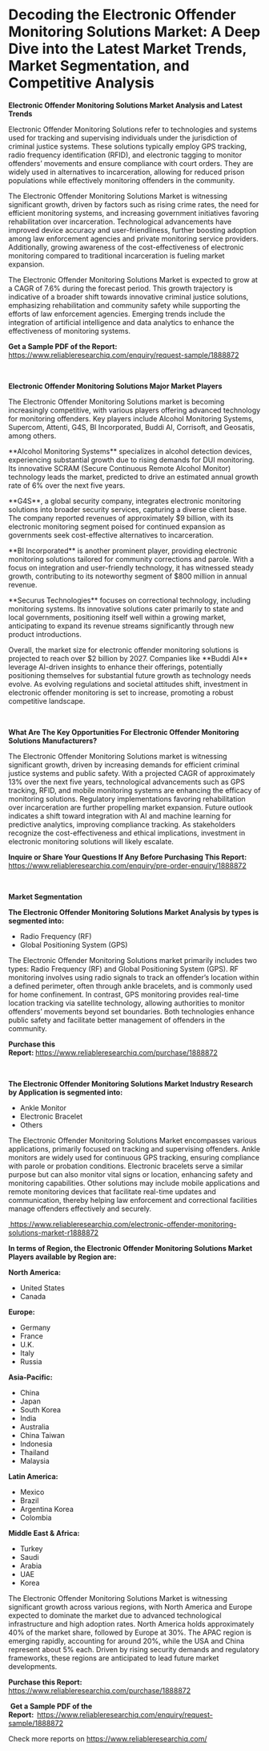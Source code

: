 <p><h1>Decoding the Electronic Offender Monitoring Solutions Market: A Deep Dive into the Latest Market Trends, Market Segmentation, and Competitive Analysis</h1></p><p><strong>Electronic Offender Monitoring Solutions Market Analysis and Latest Trends</strong></p>
<p><p>Electronic Offender Monitoring Solutions refer to technologies and systems used for tracking and supervising individuals under the jurisdiction of criminal justice systems. These solutions typically employ GPS tracking, radio frequency identification (RFID), and electronic tagging to monitor offenders’ movements and ensure compliance with court orders. They are widely used in alternatives to incarceration, allowing for reduced prison populations while effectively monitoring offenders in the community.</p><p>The Electronic Offender Monitoring Solutions Market is witnessing significant growth, driven by factors such as rising crime rates, the need for efficient monitoring systems, and increasing government initiatives favoring rehabilitation over incarceration. Technological advancements have improved device accuracy and user-friendliness, further boosting adoption among law enforcement agencies and private monitoring service providers. Additionally, growing awareness of the cost-effectiveness of electronic monitoring compared to traditional incarceration is fueling market expansion.</p><p>The Electronic Offender Monitoring Solutions Market is expected to grow at a CAGR of 7.6% during the forecast period. This growth trajectory is indicative of a broader shift towards innovative criminal justice solutions, emphasizing rehabilitation and community safety while supporting the efforts of law enforcement agencies. Emerging trends include the integration of artificial intelligence and data analytics to enhance the effectiveness of monitoring systems.</p></p>
<p><strong>Get a Sample PDF of the Report:&nbsp;</strong> <a href="https://www.reliableresearchiq.com/enquiry/request-sample/1888872?utm_campaign=1087&utm_medium=2&utm_source=Github&utm_content=ia&utm_term=14012025&utm_id=electronic-offender-monitoring-solutions">https://www.reliableresearchiq.com/enquiry/request-sample/1888872</a></p>
<p>&nbsp;</p>
<p><strong>Electronic Offender Monitoring Solutions Major Market Players</strong></p>
<p><p>The Electronic Offender Monitoring Solutions market is becoming increasingly competitive, with various players offering advanced technology for monitoring offenders. Key players include Alcohol Monitoring Systems, Supercom, Attenti, G4S, BI Incorporated, Buddi AI, Corrisoft, and Geosatis, among others. </p><p>**Alcohol Monitoring Systems** specializes in alcohol detection devices, experiencing substantial growth due to rising demands for DUI monitoring. Its innovative SCRAM (Secure Continuous Remote Alcohol Monitor) technology leads the market, predicted to drive an estimated annual growth rate of 6% over the next five years.</p><p>**G4S**, a global security company, integrates electronic monitoring solutions into broader security services, capturing a diverse client base. The company reported revenues of approximately $9 billion, with its electronic monitoring segment poised for continued expansion as governments seek cost-effective alternatives to incarceration.</p><p>**BI Incorporated** is another prominent player, providing electronic monitoring solutions tailored for community corrections and parole. With a focus on integration and user-friendly technology, it has witnessed steady growth, contributing to its noteworthy segment of $800 million in annual revenue.</p><p>**Securus Technologies** focuses on correctional technology, including monitoring systems. Its innovative solutions cater primarily to state and local governments, positioning itself well within a growing market, anticipating to expand its revenue streams significantly through new product introductions.</p><p>Overall, the market size for electronic offender monitoring solutions is projected to reach over $2 billion by 2027. Companies like **Buddi AI** leverage AI-driven insights to enhance their offerings, potentially positioning themselves for substantial future growth as technology needs evolve. As evolving regulations and societal attitudes shift, investment in electronic offender monitoring is set to increase, promoting a robust competitive landscape.</p></p>
<p>&nbsp;</p>
<p><strong>What Are The Key Opportunities For Electronic Offender Monitoring Solutions Manufacturers?</strong></p>
<p><p>The Electronic Offender Monitoring Solutions market is witnessing significant growth, driven by increasing demands for efficient criminal justice systems and public safety. With a projected CAGR of approximately 13% over the next five years, technological advancements such as GPS tracking, RFID, and mobile monitoring systems are enhancing the efficacy of monitoring solutions. Regulatory implementations favoring rehabilitation over incarceration are further propelling market expansion. Future outlook indicates a shift toward integration with AI and machine learning for predictive analytics, improving compliance tracking. As stakeholders recognize the cost-effectiveness and ethical implications, investment in electronic monitoring solutions will likely escalate.</p></p>
<p><strong>Inquire or Share Your Questions If Any Before Purchasing This Report:</strong> <a href="https://www.reliableresearchiq.com/enquiry/pre-order-enquiry/1888872?utm_campaign=1087&utm_medium=2&utm_source=Github&utm_content=ia&utm_term=14012025&utm_id=electronic-offender-monitoring-solutions">https://www.reliableresearchiq.com/enquiry/pre-order-enquiry/1888872</a></p>
<p>&nbsp;</p>
<p><strong>Market Segmentation</strong></p>
<p><strong>The Electronic Offender Monitoring Solutions Market Analysis by types is segmented into:</strong></p>
<p><ul><li>Radio Frequency (RF)</li><li>Global Positioning System (GPS)</li></ul></p>
<p><p>The Electronic Offender Monitoring Solutions market primarily includes two types: Radio Frequency (RF) and Global Positioning System (GPS). RF monitoring involves using radio signals to track an offender’s location within a defined perimeter, often through ankle bracelets, and is commonly used for home confinement. In contrast, GPS monitoring provides real-time location tracking via satellite technology, allowing authorities to monitor offenders’ movements beyond set boundaries. Both technologies enhance public safety and facilitate better management of offenders in the community.</p></p>
<p><strong>Purchase this Report:&nbsp;</strong><a href="https://www.reliableresearchiq.com/purchase/1888872?utm_campaign=1087&utm_medium=2&utm_source=Github&utm_content=ia&utm_term=14012025&utm_id=electronic-offender-monitoring-solutions">https://www.reliableresearchiq.com/purchase/1888872</a></p>
<p>&nbsp;</p>
<p><strong>The Electronic Offender Monitoring Solutions Market Industry Research by Application is segmented into:</strong></p>
<p><ul><li>Ankle Monitor</li><li>Electronic Bracelet</li><li>Others</li></ul></p>
<p><p>The Electronic Offender Monitoring Solutions Market encompasses various applications, primarily focused on tracking and supervising offenders. Ankle monitors are widely used for continuous GPS tracking, ensuring compliance with parole or probation conditions. Electronic bracelets serve a similar purpose but can also monitor vital signs or location, enhancing safety and monitoring capabilities. Other solutions may include mobile applications and remote monitoring devices that facilitate real-time updates and communication, thereby helping law enforcement and correctional facilities manage offenders effectively and securely.</p></p>
<p><a href="https://www.reliableresearchiq.com/electronic-offender-monitoring-solutions-market-r1888872?utm_campaign=1087&utm_medium=2&utm_source=Github&utm_content=ia&utm_term=14012025&utm_id=electronic-offender-monitoring-solutions">&nbsp;https://www.reliableresearchiq.com/electronic-offender-monitoring-solutions-market-r1888872</a></p>
<p><strong>In terms of Region, the Electronic Offender Monitoring Solutions Market Players available by Region are:</strong></p>
<p>
    <p> <strong> North America: </strong>
        <ul>
            <li>United States</li>
            <li>Canada</li>
        </ul>
        </p> 
    <p> <strong> Europe: </strong>
        <ul>
            <li>Germany</li>
            <li>France</li>
            <li>U.K.</li>
            <li>Italy</li>
            <li>Russia</li>
        </ul>
        </p> 
    <p> <strong> Asia-Pacific: </strong>
        <ul>
            <li>China</li>
            <li>Japan</li>
            <li>South Korea</li>
            <li>India</li>
            <li>Australia</li>
            <li>China Taiwan</li>
            <li>Indonesia</li>
            <li>Thailand</li>
            <li>Malaysia</li>
        </ul>
        </p> 
    <p> <strong> Latin America: </strong>
        <ul>
            <li>Mexico</li>
            <li>Brazil</li>
            <li>Argentina Korea</li>
            <li>Colombia</li>
        </ul>
        </p> 
    <p> <strong> Middle East & Africa: </strong>
        <ul>
            <li>Turkey</li>
            <li>Saudi</li>
            <li>Arabia</li>
            <li>UAE</li>
            <li>Korea</li>
        </ul>
    </p>
    </p>
<p><p>The Electronic Offender Monitoring Solutions Market is witnessing significant growth across various regions, with North America and Europe expected to dominate the market due to advanced technological infrastructure and high adoption rates. North America holds approximately 40% of the market share, followed by Europe at 30%. The APAC region is emerging rapidly, accounting for around 20%, while the USA and China represent about 5% each. Driven by rising security demands and regulatory frameworks, these regions are anticipated to lead future market developments.</p></p>
<p><strong>Purchase this Report: </strong><a href="https://www.reliableresearchiq.com/purchase/1888872?utm_campaign=1087&utm_medium=2&utm_source=Github&utm_content=ia&utm_term=14012025&utm_id=electronic-offender-monitoring-solutions">https://www.reliableresearchiq.com/purchase/1888872</a></p>
<p>&nbsp;<strong>Get a Sample PDF of the Report:&nbsp;&nbsp;</strong><a href="https://www.reliableresearchiq.com/enquiry/request-sample/1888872?utm_campaign=1087&utm_medium=2&utm_source=Github&utm_content=ia&utm_term=14012025&utm_id=electronic-offender-monitoring-solutions">https://www.reliableresearchiq.com/enquiry/request-sample/1888872</a></p>
<p><strong></strong></p>
<p>Check more reports on <a href="https://www.reliableresearchiq.com/?utm_campaign=1087&utm_medium=2&utm_source=Github&utm_content=ia&utm_term=14012025&utm_id=electronic-offender-monitoring-solutions">https://www.reliableresearchiq.com/</a></p>